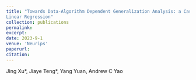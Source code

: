 ```yaml
---
title: "Towards Data-Algorithm Dependent Generalization Analysis: a Case Study on Overparameterized
Linear Regression"
collection: publications
permalink: 
excerpt: 
date: 2023-9-1
venue: 'Neurips'
paperurl: 
citation: 
---
```

Jing Xu*, Jiaye Teng*, Yang Yuan, Andrew C Yao